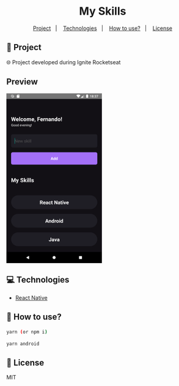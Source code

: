 <h1 align="center">
  My Skills
</h1>

<p align="center">
  <a href="#rocket-project">Project</a>&nbsp;&nbsp;&nbsp;|&nbsp;&nbsp;&nbsp;
  <a href="#computer-technologies">Technologies</a>&nbsp;&nbsp;&nbsp;|&nbsp;&nbsp;&nbsp;
  <a href="#thinking-how-to-use">How to use?</a>&nbsp;&nbsp;&nbsp;|&nbsp;&nbsp;&nbsp;
  <a href="#memo-license">License</a>
</p>

## :rocket: Project

:globe_with_meridians:
Project developed during Ignite Rocketseat

## Preview

<div style="display: flex">
<img src="./.github/mobile1.png" width="250" />
</div>

## :computer: Technologies

- [React Native](https://facebook.github.io/react-native/)

## :thinking: How to use?

```sh
yarn (or npm i)
```

```sh
yarn android
```

## :memo: License

MIT
